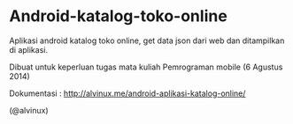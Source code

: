 # Android-katalog-toko-online
Aplikasi android katalog toko online, get data json dari web dan ditampilkan di aplikasi.


Dibuat untuk keperluan tugas mata kuliah Pemrograman mobile
(6 Agustus 2014)


Dokumentasi : http://alvinux.me/android-aplikasi-katalog-online/

(@alvinux)
